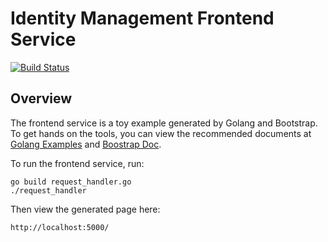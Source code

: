 # Identity Management Frontend Service

[![Build Status](https://travis-ci.com/verizon-media-2019-ais3/identity-frontend.svg?branch=master)](https://travis-ci.com/verizon-media-2019-ais3/identity-frontend)

## Overview
The frontend service is a toy example generated by Golang and Bootstrap. To get hands on the tools, you can view the recommended documents at [Golang Examples](https://golang.org/doc/articles/wiki/) and [Boostrap Doc](https://getbootstrap.com/).

To run the frontend service, run:

```
go build request_handler.go
./request_handler
```

Then view the generated page here:

```
http://localhost:5000/
```
